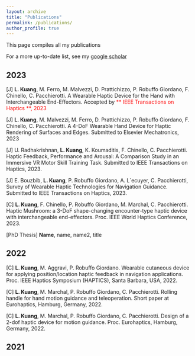 ```yaml
---
layout: archive
title: "Publications"
permalink: /publications/
author_profile: true
---
```

This page compiles all my publications

For a more up-to-date list, see my [google scholar](https://scholar.google.com/citations?user=CEAcl4YAAAAJ&hl=en)
## 2023

[J] **L. Kuang**, M. Ferro, M. Malvezzi, D. Prattichizzo, P. Robuffo Giordano, F. Chinello, C. Pacchierotti. A Wearable Haptic Device for the Hand with Interchangeable End-Effectors. Accepted by <span style="color:red"> ** IEEE Transactions on Haptics **<span>, 2023

[J] **L. Kuang**, M. Malvezzi, M. Ferro, D. Prattichizzo, P. Robuffo Giordano, F. Chinello, C. Pacchierotti. A 4-DoF Wearable Hand Device for Haptic Rendering of Surfaces and Edges. Submitted to Elsevier Mechatronics, 2023

[J] U. Radhakrishnan, **L. Kuang**, K. Koumaditis, F. Chinello, C. Pacchierotti. Haptic Feedback, Performance and Arousal: A Comparison Study in an Immersive VR Motor Skill Training Task. Submitted to IEEE Transactions on Haptics, 2023.

[J] E. Bouzbib, **L. Kuang**, P. Robuffo Giordano, A. L´ecuyer, C. Pacchierotti, Survey of Wearable Haptic Technologies for Navigation Guidance. Submitted to IEEE Transactions on Haptics, 2023.

[C] **L. Kuang**, F. Chinello, P. Robuffo Giordano, M. Marchal, C. Pacchierotti. Haptic Mushroom: a 3-DoF shape-changing encounter-type haptic device with interchangeable end-effectors. Proc. IEEE World Haptics Conference, 2023.

[PhD Thesis] **Name**, name, name2, title

## 2022

[C] **L. Kuang**, M. Aggravi, P. Robuffo Giordano. Wearable cutaneous device for applying position/location haptic feedback in navigation applications. Proc. IEEE Haptics Symposium (HAPTICS), Santa Barbara, USA, 2022.

[C] **L. Kuang**, M. Marchal, P. Robuffo Giordano, C. Pacchierotti. Rolling handle for hand motion guidance and teleoperation. Short paper at Eurohaptics, Hamburg, Germany, 2022.

[C] **L. Kuang**, M. Marchal, P. Robuffo Giordano, C. Pacchierotti. Design of a 2-dof haptic device for motion guidance. Proc. Eurohaptics, Hamburg, Germany, 2022.


## 2021
